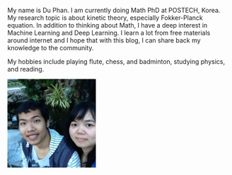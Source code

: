 <!--
.. title: About
.. slug: about
.. date: 2016-09-05 01:10:15 UTC+09:00
.. tags:
.. category:
.. link:
.. description:
.. type: text
-->

My name is Du Phan. I am currently doing Math PhD at POSTECH, Korea. My research topic is about kinetic theory, especially Fokker-Planck equation. In addition to thinking about Math, I have a deep interest in Machine Learning and Deep Learning. I learn a lot from free materials around internet and I hope that with this blog, I can share back my knowledge to the community.

My hobbies include playing flute, chess, and badminton, studying physics, and reading.

<img src="/images/DuOanh.JPG" alt="Du and Oanh" width="200">
